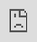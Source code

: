 
<iframe src="https://gifer.com/embed/4DAt" width="100%" height="100%" style='position:absolute;top:0;left:0;' frameBorder="0" allowFullScreen></iframe>
<h1 align="center">Hi , I'm Fabiano Lopes <img src="https://media.giphy.com/media/TEnXkcsHrP4YedChhA/giphy.gif" width="35"></h1>
<p align="center">
  <a href="https://github.com/DenverCoder1/readme-typing-svg"><img src="https://readme-typing-svg.herokuapp.com?lines=Fullstack+Developer%20|%20College%20Professor%20;|%20Digital%20Lawyer%20|%20Digital%20Acountant%20|;Continuously%20studying%20new%20things&center=true&width=500&height=50"></a>
</p>
